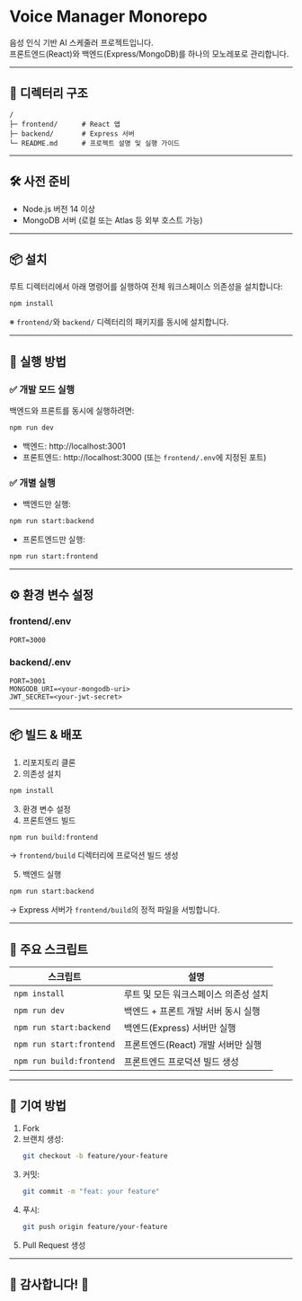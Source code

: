 # Voice Manager Monorepo

음성 인식 기반 AI 스케줄러 프로젝트입니다.  
프론트엔드(React)와 백엔드(Express/MongoDB)를 하나의 모노레포로 관리합니다.

---

## 📁 디렉터리 구조

```
/
├─ frontend/      # React 앱
├─ backend/       # Express 서버
└─ README.md      # 프로젝트 설명 및 실행 가이드
```

---

## 🛠️ 사전 준비

- Node.js 버전 14 이상
- MongoDB 서버 (로컬 또는 Atlas 등 외부 호스트 가능)

---

## 📦 설치

루트 디렉터리에서 아래 명령어를 실행하여 전체 워크스페이스 의존성을 설치합니다:

```bash
npm install
```

※ `frontend/`와 `backend/` 디렉터리의 패키지를 동시에 설치합니다.

---

## 🚀 실행 방법

### ✅ 개발 모드 실행

백엔드와 프론트를 동시에 실행하려면:

```bash
npm run dev
```

- 백엔드: http://localhost:3001  
- 프론트엔드: http://localhost:3000 (또는 `frontend/.env`에 지정된 포트)

### ✅ 개별 실행

- 백엔드만 실행:

```bash
npm run start:backend
```

- 프론트엔드만 실행:

```bash
npm run start:frontend
```

---

## ⚙️ 환경 변수 설정

### frontend/.env

```
PORT=3000
```

### backend/.env

```
PORT=3001
MONGODB_URI=<your-mongodb-uri>
JWT_SECRET=<your-jwt-secret>
```

---

## 📦 빌드 & 배포

1. 리포지토리 클론  
2. 의존성 설치

```bash
npm install
```

3. 환경 변수 설정  
4. 프론트엔드 빌드

```bash
npm run build:frontend
```

→ `frontend/build` 디렉터리에 프로덕션 빌드 생성

5. 백엔드 실행

```bash
npm run start:backend
```

→ Express 서버가 `frontend/build`의 정적 파일을 서빙합니다.

---

## 📜 주요 스크립트

| 스크립트               | 설명                                       |
|------------------------|--------------------------------------------|
| `npm install`          | 루트 및 모든 워크스페이스 의존성 설치     |
| `npm run dev`          | 백엔드 + 프론트 개발 서버 동시 실행       |
| `npm run start:backend`| 백엔드(Express) 서버만 실행               |
| `npm run start:frontend`| 프론트엔드(React) 개발 서버만 실행        |
| `npm run build:frontend`| 프론트엔드 프로덕션 빌드 생성             |

---

## 🤝 기여 방법

1. Fork
2. 브랜치 생성:  
   ```bash
   git checkout -b feature/your-feature
   ```
3. 커밋:  
   ```bash
   git commit -m "feat: your feature"
   ```
4. 푸시:  
   ```bash
   git push origin feature/your-feature
   ```
5. Pull Request 생성

---

## 🙏 감사합니다! 🎉